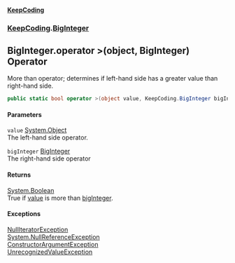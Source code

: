 #### [KeepCoding](index.md 'index')
### [KeepCoding](KeepCoding.md 'KeepCoding').[BigInteger](KeepCoding_BigInteger.md 'KeepCoding.BigInteger')
## BigInteger.operator &gt;(object, BigInteger) Operator
More than operator; determines if left-hand side has a greater value than right-hand side.  
```csharp
public static bool operator >(object value, KeepCoding.BigInteger bigInteger);
```
#### Parameters
<a name='KeepCoding_BigInteger_op_GreaterThan(object_KeepCoding_BigInteger)_value'></a>
`value` [System.Object](https://docs.microsoft.com/en-us/dotnet/api/System.Object 'System.Object')  
The left-hand side operator.
  
<a name='KeepCoding_BigInteger_op_GreaterThan(object_KeepCoding_BigInteger)_bigInteger'></a>
`bigInteger` [BigInteger](KeepCoding_BigInteger.md 'KeepCoding.BigInteger')  
The right-hand side operator
  
#### Returns
[System.Boolean](https://docs.microsoft.com/en-us/dotnet/api/System.Boolean 'System.Boolean')  
True if [value](KeepCoding_BigInteger_op_GreaterThan(object_KeepCoding_BigInteger).md#KeepCoding_BigInteger_op_GreaterThan(object_KeepCoding_BigInteger)_value 'KeepCoding.BigInteger.op_GreaterThan(object, KeepCoding.BigInteger).value') is more than [bigInteger](KeepCoding_BigInteger_op_GreaterThan(object_KeepCoding_BigInteger).md#KeepCoding_BigInteger_op_GreaterThan(object_KeepCoding_BigInteger)_bigInteger 'KeepCoding.BigInteger.op_GreaterThan(object, KeepCoding.BigInteger).bigInteger').
#### Exceptions
[NullIteratorException](KeepCoding_NullIteratorException.md 'KeepCoding.NullIteratorException')  
[System.NullReferenceException](https://docs.microsoft.com/en-us/dotnet/api/System.NullReferenceException 'System.NullReferenceException')  
[ConstructorArgumentException](KeepCoding_ConstructorArgumentException.md 'KeepCoding.ConstructorArgumentException')  
[UnrecognizedValueException](KeepCoding_UnrecognizedValueException.md 'KeepCoding.UnrecognizedValueException')  
